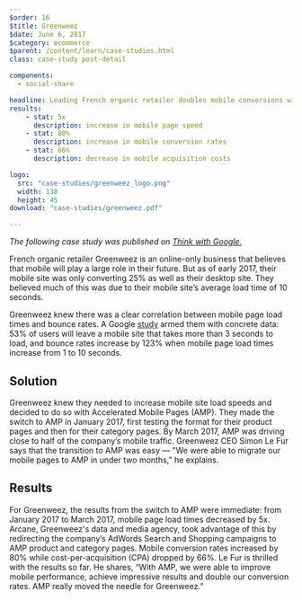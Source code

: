 ```yaml
---
$order: 16
$title: Greenweez
$date: June 6, 2017
$category: ecommerce
$parent: /content/learn/case-studies.html
class: case-study post-detail

components:
  - social-share

headline: Leading French organic retailer doubles mobile conversions with AMP
results:
    - stat: 5x
      description: increase in mobile page speed
    - stat: 80%
      description: increase in mobile conversion rates
    - stat: 66%
      description: decrease in mobile acquisition costs

logo:
  src: "case-studies/greenweez_logo.png"
  width: 130
  height: 45
download: "case-studies/greenweez.pdf"

---
```


<div class="img-right">
    <amp-img width="800" height="1371" layout="responsive" src="/static/img/case-studies/greenweez_framed1.png"></amp-img>
</div>

<i> The following case study was published on [Think with Google.](https://www.thinkwithgoogle.com/intl/fr-fr/case-study/greenweez-booste-de-80-son-taux-de-conversion-mobile-avec-amp/) </i> 

French organic retailer Greenweez is an online-only business that believes that mobile will play a large role in their future. But as of early 2017, their mobile site was only converting 25% as well as their desktop site. They believed much of this was due to their mobile site’s average load time of 10 seconds.

Greenweez knew there was a clear correlation between mobile page load times and bounce rates. A Google [study](https://www.thinkwithgoogle.com/articles/mobile-page-speed-new-industry-benchmarks.html) armed them with concrete data: 53% of users will leave a mobile site that takes more than 3 seconds to load, and bounce rates increase by 123% when mobile page load times increase from 1 to 10 seconds.

## Solution

Greenweez knew they needed to increase mobile site load speeds and decided to do so with Accelerated Mobile Pages (AMP). They made the switch to AMP in January 2017, first testing the format for their product pages and then for their category pages. By March 2017, AMP was driving close to half of the company’s mobile traffic. Greenweez CEO Simon Le Fur says that the transition to AMP was easy — "We were able to migrate our mobile pages to AMP in under two months," he explains.


## Results

<div class="img-left">
    <amp-img width="800" height="1371" layout="responsive" src="/static/img/case-studies/greenweez_framed2.png"></amp-img>
</div>

For Greenweez, the results from the switch to AMP were immediate: from January 2017 to March 2017, mobile page load times decreased by 5x. Arcane, Greenweez's data and media agency, took advantage of this by redirecting the company’s AdWords Search and Shopping campaigns to AMP product and category pages. Mobile conversion rates increased by 80% while cost-per-acquisition (CPA) dropped by 66%. Le Fur is thrilled with the results so far. He shares, “With AMP, we were able to improve mobile performance, achieve impressive results and double our conversion rates. AMP really moved the needle for Greenweez.”
